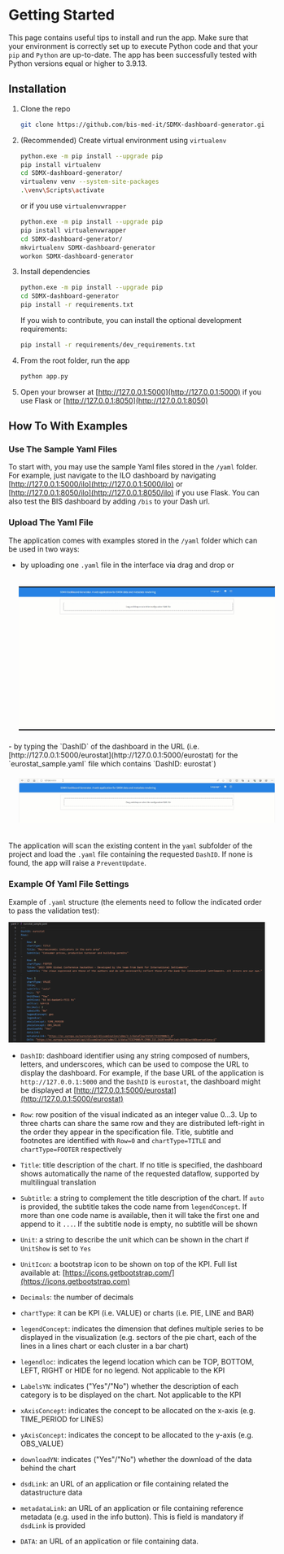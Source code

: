 # Getting Started

This page contains useful tips to install and run the app.
Make sure that your environment is correctly set up to execute Python code and that your `pip` and `Python` are up-to-date.
The app has been successfully tested with Python versions equal or higher to 3.9.13.

## Installation

1. Clone the repo

   ```sh
   git clone https://github.com/bis-med-it/SDMX-dashboard-generator.git
   ```

2. (Recommended) Create virtual environment using `virtualenv`

   ```sh
   python.exe -m pip install --upgrade pip
   pip install virtualenv
   cd SDMX-dashboard-generator/
   virtualenv venv --system-site-packages
   .\venv\Scripts\activate
   ```

   or if you use `virtualenvwrapper`

   ```sh
   python.exe -m pip install --upgrade pip
   pip install virtualenvwrapper
   cd SDMX-dashboard-generator/
   mkvirtualenv SDMX-dashboard-generator
   workon SDMX-dashboard-generator
   ```

3. Install dependencies

   ```sh
   python.exe -m pip install --upgrade pip
   cd SDMX-dashboard-generator
   pip install -r requirements.txt
   ```

   If you wish to contribute, you can install the optional development requirements:

   ```sh
   pip install -r requirements/dev_requirements.txt
   ```

4. From the root folder, run the app

   ```sh
   python app.py
   ```

5. Open your browser at [http://127.0.0.1:5000](http://127.0.0.1:5000) if you use Flask or [http://127.0.0.1:8050](http://127.0.0.1:8050)

## How To With Examples

### Use The Sample Yaml Files

To start with, you may use the sample Yaml files stored in the `/yaml` folder. For example, just navigate to the ILO dashboard by navigating [http://127.0.0.1:5000/ilo](http://127.0.0.1:5000/ilo) or [http://127.0.0.1:8050/ilo](http://127.0.0.1:8050/ilo) if you use Flask. You can also test the BIS dashboard by adding `/bis` to your Dash url.

### Upload The Yaml File

The application comes with examples stored in the `/yaml` folder which can be used in two ways:

- by uploading one `.yaml` file in the interface via drag and drop or<br/>
<img src="_static/draganddrop.gif" style="margin: 20px;"/>
- by typing the `DashID` of the dashboard in the URL (i.e. [http://127.0.0.1:5000/eurostat](http://127.0.0.1:5000/eurostat) for the `eurostat_sample.yaml` file which contains `DashID: eurostat`)<br/>
<img src="_static/url.gif" style="margin: 20px;"/>

The application will scan the existing content in the `yaml` subfolder of the project and load the `.yaml` file containing the requested `DashID`. If none is found, the app will raise a `PreventUpdate`.

### Example Of Yaml File Settings

Example of `.yaml` structure (the elements need to follow the indicated order to pass the validation test):

![Yaml sample](_static/yaml_sample.png "This is a yaml sample.")

- `DashID`: dashboard identifier using any string composed of numbers, letters, and underscores, which can be used to compose the URL to display the dashboard. For example, if the base URL of the application is `http://127.0.0.1:5000` and the `DashID` is `eurostat`, the dashboard might be displayed at [http://127.0.0.1:5000/eurostat](http://127.0.0.1:5000/eurostat)

- `Row`: row position of the visual indicated as an integer value 0…3. Up to three charts can share the same row and they are distributed left-right in the order they appear in the specification file. Title, subtitle and footnotes are identified with `Row=0` and `chartType=TITLE` and `chartType=FOOTER` respectively

- `Title`: title description of the chart. If no title is specified, the dashboard shows automatically the name of the requested dataflow, supported by multilingual translation

- `Subtitle`: a string to complement the title description of the chart. If `auto` is provided, the subtitle takes the code name from `legendConcept`. If more than one code name is available, then it will take the first one and append to it `...`. If the subtitle node is empty, no subtitle will be shown

- `Unit`: a string to describe the unit which can be shown in the chart if `UnitShow` is set to `Yes`

- `UnitIcon`: a bootstrap icon to be shown on top of the KPI. Full list available at: [https://icons.getbootstrap.com/](https://icons.getbootstrap.com)

- `Decimals`: the number of decimals

- `chartType`: it can be KPI (i.e. VALUE) or charts (i.e. PIE, LINE and BAR)

- `legendConcept`: indicates the dimension that defines multiple series to be displayed in the visualization (e.g. sectors of the pie chart, each of the lines in a lines chart or each cluster in a bar chart)

- `legendloc`: indicates the legend location which can be TOP, BOTTOM, LEFT, RIGHT or HIDE for no legend. Not applicable to the KPI

- `LabelsYN`: indicates ("Yes"/"No") whether the description of each category is to be displayed on the chart. Not applicable to the KPI

- `xAxisConcept`: indicates the concept to be allocated on the x-axis (e.g. TIME_PERIOD for LINES)

- `yAxisConcept`: indicates the concept to be allocated to the y-axis (e.g. OBS_VALUE)

- `downloadYN`: indicates ("Yes"/"No") whether the download of the data behind the chart

- `dsdLink`: an URL of an application or file containing related the datastructure data

- `metadataLink`: an URL of an application or file containing reference metadata (e.g. used in the info button). This is field is mandatory if `dsdLink` is provided

- `DATA`: an URL of an application or file containing data.
